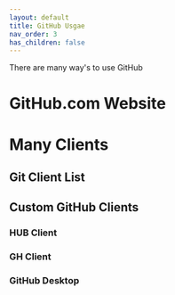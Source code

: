 ```yaml
---
layout: default
title: GitHub Usgae
nav_order: 3
has_children: false
---
```


There are many way's to use GitHub

# GitHub.com Website

# Many Clients

## Git Client List

## Custom GitHub Clients

### HUB Client

### GH Client

### GitHub Desktop
